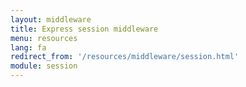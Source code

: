 ```yaml
---
layout: middleware
title: Express session middleware
menu: resources
lang: fa
redirect_from: '/resources/middleware/session.html'
module: session
---
```

